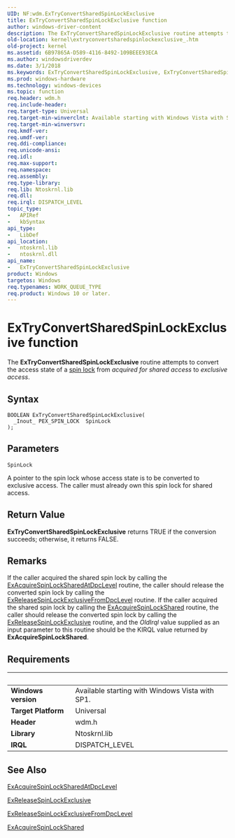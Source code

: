 ```yaml
---
UID: NF:wdm.ExTryConvertSharedSpinLockExclusive
title: ExTryConvertSharedSpinLockExclusive function
author: windows-driver-content
description: The ExTryConvertSharedSpinLockExclusive routine attempts to convert the access state of a spin lock from acquired for shared access to exclusive access.
old-location: kernel\extryconvertsharedspinlockexclusive_.htm
old-project: kernel
ms.assetid: 6B97865A-D589-4116-8492-109BEEE93ECA
ms.author: windowsdriverdev
ms.date: 3/1/2018
ms.keywords: ExTryConvertSharedSpinLockExclusive, ExTryConvertSharedSpinLockExclusive routine [Kernel-Mode Driver Architecture], kernel.extryconvertsharedspinlockexclusive_, wdm/ExTryConvertSharedSpinLockExclusive
ms.prod: windows-hardware
ms.technology: windows-devices
ms.topic: function
req.header: wdm.h
req.include-header: 
req.target-type: Universal
req.target-min-winverclnt: Available starting with Windows Vista with SP1.
req.target-min-winversvr: 
req.kmdf-ver: 
req.umdf-ver: 
req.ddi-compliance: 
req.unicode-ansi: 
req.idl: 
req.max-support: 
req.namespace: 
req.assembly: 
req.type-library: 
req.lib: Ntoskrnl.lib
req.dll: 
req.irql: DISPATCH_LEVEL
topic_type:
-	APIRef
-	kbSyntax
api_type:
-	LibDef
api_location:
-	ntoskrnl.lib
-	ntoskrnl.dll
api_name:
-	ExTryConvertSharedSpinLockExclusive
product: Windows
targetos: Windows
req.typenames: WORK_QUEUE_TYPE
req.product: Windows 10 or later.
---
```



# ExTryConvertSharedSpinLockExclusive function
The <b>ExTryConvertSharedSpinLockExclusive</b> routine attempts to convert the access state of a <a href="https://msdn.microsoft.com/a37c0db4-ff9c-4958-a9f4-62b671458d03">spin lock</a> from <i>acquired for shared access</i> to <i>exclusive access</i>.

## Syntax

````
BOOLEAN ExTryConvertSharedSpinLockExclusive(
  _Inout_ PEX_SPIN_LOCK  SpinLock
);
````

## Parameters

`SpinLock`

A pointer to the spin lock whose access state is to be converted to exclusive access.  The caller must already own this spin lock for shared access.


## Return Value

<b>ExTryConvertSharedSpinLockExclusive</b> returns TRUE if the conversion succeeds; otherwise, it returns FALSE.

## Remarks

If the caller acquired the shared spin lock by calling the <a href="https://msdn.microsoft.com/library/windows/hardware/hh451055">ExAcquireSpinLockSharedAtDpcLevel</a> routine, the caller should release the converted spin lock by calling the <a href="https://msdn.microsoft.com/library/windows/hardware/hh451058">ExReleaseSpinLockExclusiveFromDpcLevel</a> routine. If the caller acquired the shared spin lock by calling the <a href="https://msdn.microsoft.com/library/windows/hardware/hh451053">ExAcquireSpinLockShared</a> routine, the caller should release the converted spin lock by calling the <a href="..\wdm\nf-wdm-exreleasespinlockexclusive.md">ExReleaseSpinLockExclusive</a> routine, and the <i>OldIrql</i> value supplied as an input parameter to this routine should be the KIRQL value returned by <b>ExAcquireSpinLockShared</b>.

## Requirements
| &nbsp; | &nbsp; |
| ---- |:---- |
| **Windows version** | Available starting with Windows Vista with SP1.  |
| **Target Platform** | Universal |
| **Header** | wdm.h |
| **Library** | Ntoskrnl.lib |
| **IRQL** | DISPATCH_LEVEL |

## See Also

<a href="https://msdn.microsoft.com/library/windows/hardware/hh451055">ExAcquireSpinLockSharedAtDpcLevel</a>



<a href="..\wdm\nf-wdm-exreleasespinlockexclusive.md">ExReleaseSpinLockExclusive</a>



<a href="https://msdn.microsoft.com/library/windows/hardware/hh451058">ExReleaseSpinLockExclusiveFromDpcLevel</a>



<a href="https://msdn.microsoft.com/library/windows/hardware/hh451053">ExAcquireSpinLockShared</a>